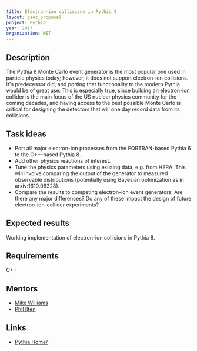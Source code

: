```yaml
---
title: Electron-ion collisions in Pythia 8
layout: gsoc_proposal
project: Pythia
year: 2017
organization: MIT
---
```


## Description

The Pythia 8 Monte Carlo event generator is the most popular one used in
particle physics today; however, it does not support electron-ion collisions.
It's predecessor did, and porting that functionality to the modern Pythia would
be of great use. This is especially true, since building an electron-ion
collider is the main focus of the US nuclear physics community for the coming
decades, and having access to the best possible Monte Carlo is critical for
designing the detectors that will one day record data from its collisions.

## Task ideas

- Port all major electron-ion processes from the FORTRAN-based Pythia 6 to the
  C++-based Pythia 8.
- Add other physics reactions of interest.
- Tune the physics parameters using existing data, e.g. from HERA. This will
  involve comparing the output of the generator to measured observable
  distributions (potentially using Bayesian optimization as in
  arxiv:1610.08328).
- Compare the results to competing electron-ion event generators. Are there any
  major differences? Do any of these impact the design of future
  electron-ion-collider experiments?

## Expected results

Working implementation of electron-ion collisions in Pythia 8.

## Requirements

C++

## Mentors

- [Mike Williams](mailto:mwill@mit.edu)
- [Phil Ilten](mailto:philten@cern.ch)

## Links

- [Pythia Home/](http://home.thep.lu.se/~torbjorn/pythia81html/Welcome.html)
